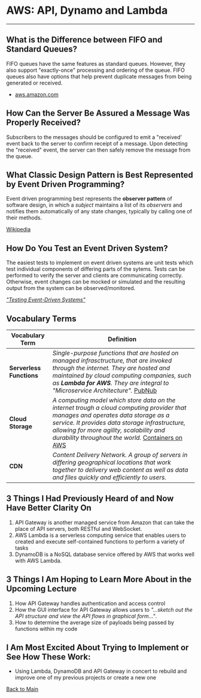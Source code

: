 # AWS: API, Dynamo and Lambda
---

## What is the Difference between FIFO and Standard Queues?

FIFO queues have the same features as standard queues. However, they also support "exactly-once" processing and ordering of the queue. FIFO queues also have options that help prevent duplicate messages from being generated or received.

- [aws.amazon.com](https://aws.amazon.com/about-aws/whats-new/2016/11/amazon-sqs-introduces-fifo-queues-with-exactly-once-processing-and-lower-prices-for-standard-queues)

## How Can the Server Be Assured a Message Was Properly Received?

Subscribers to the messages should be configured to emit a "received' event back to the server to confirm receipt of a message. Upon detecting the "received" event, the server can then safely remove the message from the queue.

## What Classic Design Pattern is Best Represented by Event Driven Programming?

Event driven programming best represents the **observer pattern** of software design, in which a *subject* maintains a list of its *observers* and notifies them automatically of any state changes, typically by calling one of their methods.

[Wikipedia](https://en.wikipedia.org/wiki/Observer_pattern)

## How Do You Test an Event Driven System?

The easiest tests to implement on event driven systems are unit tests which test individual components of differing parts of the sytems. Tests can be performed to verify the server and clients are communicating correctly. Otherwise, event changes can be mocked or simulated and the resulting output from the system can be observed/monitored.

[*"Testing Event-Driven Systems"*](https://medium.com/dan-on-coding/testing-event-driven-systems-63c6b0c57517)

## Vocabulary Terms
| **Vocabulary Term** | **Definition** |
| --- | --- |
| **Serverless Functions** | *Single-purpose functions that are hosted on managed infrasctructure, that are invoked through the internet. They are hosted and maintained by cloud computing companies, such as **Lambda for AWS**. They are integral to "Microservice Architecture".* [PubNub](https://www.pubnub.com/blog/what-is-a-serverless-function/) |
| **Cloud Storage** | *A computing model which store data on the internet trough a cloud computing provider that manages and operates data storage as a service. It provides data storage infrastructure, allowing for more agility, scalability and durability throughout the world.* [Containers on AWS](https://aws.amazon.com/what-is-cloud-storage/) |
| **CDN** | *Content Delivery Network. A group of servers in differing geographical locations that work together to delivery web content as well as data and files quickly and efficiently to users.* |


## 3 Things I Had Previously Heard of and Now Have Better Clarity On

1. API Gateway is another managed service from Amazon that can take the place of API servers, both RESTful and WebSocket.
1. AWS Lambda is a serverless computing service that enables users to created and execute self-contained functions to perform a variety of tasks
1. DynamoDB is a NoSQL database service offered by AWS that works well with AWS Lambda.

## 3 Things I Am Hoping to Learn More About in the Upcoming Lecture

1. How API Gateway handles authentication and access control
1. How the GUI interface for API Gateway allows users to *"...sketch out the API structure and view the API flows in graphical form..."*.
1. How to determine the average size of payloads being passed by functions within my code

## I Am Most Excited About Trying to Implement or See How These Work:

- Using Lambda, DynamoDB and API Gateway in concert to rebuild and improve one of my previous projects or create a new one


[Back to Main](../README.md)